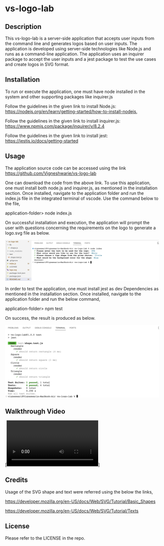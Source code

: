 # vs-logo-lab

## Description
This vs-logo-lab is a server-side application that accepts user inputs from the command line and generates logos based on user inputs. The application is developed using server-side technologies like Node.js and runs as a command-line application. The application uses an inquirer package to accept the user inputs and a jest package to test the use cases and create logos in SVG format.

## Installation

To run or execute the application, one must have node installed in the system and other supporting packages like inquirer.js

Follow the guidelines in the given link to install Node.js: https://nodejs.org/en/learn/getting-started/how-to-install-nodejs, 

Follow the guidelines in the given link to install inquirer.js: https://www.npmjs.com/package/inquirer/v/8.2.4

Follow the guidelines in the given link to install jest: https://jestjs.io/docs/getting-started

## Usage

The application source code can be accessed using the link https://github.com/Vigneshwarie/vs-logo-lab

One can download the code from the above link. To use this application, one must install both node.js and inquirer.js, as mentioned in the installation section. Once installed, navigate to the application folder and run the index.js file in the integrated terminal of vscode. Use the command below to the file,

application-folder> node index.js

On successful installation and execution, the application will prompt the user with questions concerning the requirements on the logo to generate a logo.svg file as below.

![Alt text](assets/images/ApplicationRunningSS.png)

In order to test the application, one must install jest as dev Dependencies as mentioned in the installation section. Once installed, navigate to the application folder and run the below command,

application-folder> npm test

On success, the result is produced as below.

![Alt text](assets/images/ApplicationTestingSS.png)

## Walkthrough Video

[![Watch the video](https://github.com/Vigneshwarie/vs-logo-lab/blob/main/assets/video/VSambandamChallenge10.mp4)]

## Credits

Usage of the SVG shape and text were referred using the below the links, 

https://developer.mozilla.org/en-US/docs/Web/SVG/Tutorial/Basic_Shapes

https://developer.mozilla.org/en-US/docs/Web/SVG/Tutorial/Texts

## License

Please refer to the LICENSE in the repo.
